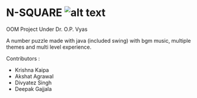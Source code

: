 # N-SQUARE ![alt text](https://cdn.discordapp.com/attachments/787308003110944773/787571117924679750/oom-logo_-_blackv2.png)
OOM Project 
Under Dr. O.P. Vyas

A number puzzle made with java (included swing) with bgm music, multiple themes and multi level experience.

Contributors :
  - Krishna Kaipa 
  - Akshat Agrawal 
  - Divyatez Singh 
  - Deepak Gajjala

